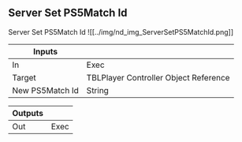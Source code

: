 ## Server Set PS5Match Id
Server Set PS5Match Id
![[../img/nd_img_ServerSetPS5MatchId.png]]

|Inputs||
|--|--|
| In | Exec |
| Target | TBLPlayer Controller Object Reference |
| New PS5Match Id | String |

|Outputs||
|--|--|
| Out | Exec |
